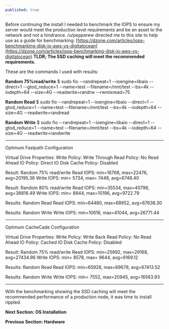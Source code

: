 ```yaml
---
published: true
---
```

Before continuing the install I needed to benchmark the IOPS to ensure my server would meet the production level requirements and be an asset to the network and not a hindrance.  /u/pepperew directed me to this site to help use as a guide for benchmarking: [https://dzone.com/articles/iops-benchmarking-disk-io-aws-vs-digitalocean](https://dzone.com/articles/iops-benchmarking-disk-io-aws-vs-digitalocean)
**TLDR; The SSD caching will meet the recommended requirements.**

These are the commands I used with results:

**Random 75%read/write**
	$ sudo fio --randrepeat=1 --ioengine=libaio --direct=1 --gtod_reduce=1 --name=test --filename=/mnt/test --bs=4k --iodepth=64 --size=4G --readwrite=randrw --rwmixread=75

**Random Read**
	$ sudo fio --randrepeat=1 --ioengine=libaio --direct=1 --gtod_reduce=1 --name=test --filename=/mnt/test --bs=4k --iodepth=64 --size=4G --readwrite=randread

**Random Write**
	$ sudo fio --randrepeat=1 --ioengine=libaio --direct=1 --gtod_reduce=1 --name=test --filename=/mnt/test --bs=4k --iodepth=64 --size=4G --readwrite=randwrite

---------------------------------------

Optimum Fastpath Configuration

Virtual Drive Properties: 
Write Policy: Write Through
Read Policy: No Read Ahead
IO Policy: Direct IO
Disk Cache Policy: Disabled

Result: Random 75% read/write
Read IOPS: min=16768, max=22476, avg=20195.38
Write IOPS: min= 5734, max= 7448, avg=6748.40

Result: Random 80% read/write
Read IOPS: min=35534, max=40796, avg=38816.49
Write IOPS: min= 8844, max=10196, avg=9722.79

Results: Random Read
Read IOPS: min=64480, max=68952, avg=67638.30

Results: Random Write
Write IOPS: min=10616, max=41044, avg=26771.44

------------------------------------------------

Optimum CacheCade Configuration

Virtual Drive Properties: 
Write Policy: Write Back
Read Policy: No Read Ahead
IO Policy: Cached IO
Disk Cache Policy: Disabled

Result: Random 75% read/write
Read IOPS: min=25892, max=29168, avg=27434.96
Write IOPS: min= 8578, max= 9644, avg=9169.12

Results: Random Read
Read IOPS: min=65928, max=69678, avg=67413.52

Results: Random Write
Write IOPS: min= 7552, max=20945, avg=16563.93

--------------------------------

With the benchmarking showing the SSD caching will meet the recommended performance of a production node, it was time to install rippled.



**Next Section: OS Installation**

**Previous Section: Hardware**
